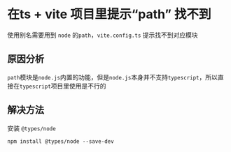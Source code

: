 # 在ts + vite 项目里提示“path” 找不到

使用别名需要用到 `node` 的`path`，`vite.config.ts` 提示找不到对应模块

## 原因分析
`path`模块是`node.js`内置的功能，但是`node.js`本身并不支持`typescript`，所以直接在`typescript`项目里使用是不行的

## 解决方法
安装  `@types/node`
```
npm install @types/node --save-dev
```